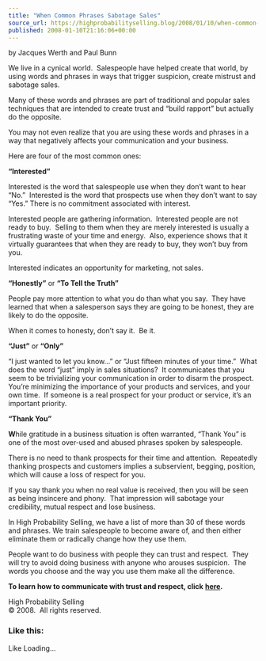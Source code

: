 ```yaml
---
title: "When Common Phrases Sabotage Sales"
source_url: https://highprobabilityselling.blog/2008/01/10/when-common-phrases-sabotage-sales
published: 2008-01-10T21:16:06+00:00
---
```

by Jacques Werth and Paul Bunn


We live in a cynical world.  Salespeople have helped create that world, by using words and phrases in ways that trigger suspicion, create mistrust and sabotage sales.


Many of these words and phrases are part of traditional and popular sales techniques that are intended to create trust and “build rapport” but actually do the opposite. 


You may not even realize that you are using these words and phrases in a way that negatively affects your communication and your business.


Here are four of the most common ones:


**“Interested”**


Interested is the word that salespeople use when they don’t want to hear “No.”  Interested is the word that prospects use when they don’t want to say “Yes.” There is no commitment associated with interest. 


Interested people are gathering information.  Interested people are not ready to buy.  Selling to them when they are merely interested is usually a frustrating waste of your time and energy.  Also, experience shows that it virtually guarantees that when they are ready to buy, they won’t buy from you.


Interested indicates an opportunity for marketing, not sales.


**“Honestly”** or **“To Tell the Truth”**


People pay more attention to what you do than what you say.  They have learned that when a salesperson says they are going to be honest, they are likely to do the opposite.


When it comes to honesty, don’t say it.  Be it.


**“Just”** or **“Only”**


“I just wanted to let you know…” or “Just fifteen minutes of your time.”  What does the word “just” imply in sales situations?  It communicates that you seem to be trivializing your communication in order to disarm the prospect. You’re minimizing the importance of your products and services, and your own time.  If someone is a real prospect for your product or service, it’s an important priority. 


**“Thank You”**


**W**hile gratitude in a business situation is often warranted, “Thank You” is one of the most over\-used and abused phrases spoken by salespeople. 


There is no need to thank prospects for their time and attention.  Repeatedly thanking prospects and customers implies a subservient, begging, position, which will cause a loss of respect for you. 


If you say thank you when no real value is received, then you will be seen as being insincere and phony.  That impression will sabotage your credibility, mutual respect and lose business. 


In High Probability Selling, we have a list of more than 30 of these words and phrases. We train salespeople to become aware of, and then either eliminate them or radically change how they use them.  


People want to do business with people they can trust and respect.  They will try to avoid doing business with anyone who arouses suspicion.  The words you choose and the way you use them make all the difference.


**To learn how to communicate with trust and respect, click** [**here**](http://www.highprobsell.com/html/sales_training.html)**.** 


High Probability Selling  
© 2008\.  All rights reserved.


### Like this:

Like Loading...
